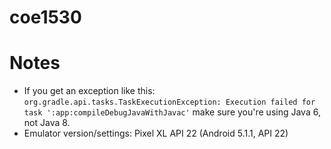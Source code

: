 # coe1530
# Notes
- If you get an exception like this: `org.gradle.api.tasks.TaskExecutionException: Execution failed for task ':app:compileDebugJavaWithJavac'` make sure you're using Java 6, not Java 8.
- Emulator version/settings: Pixel XL API 22 (Android 5.1.1, API 22)
